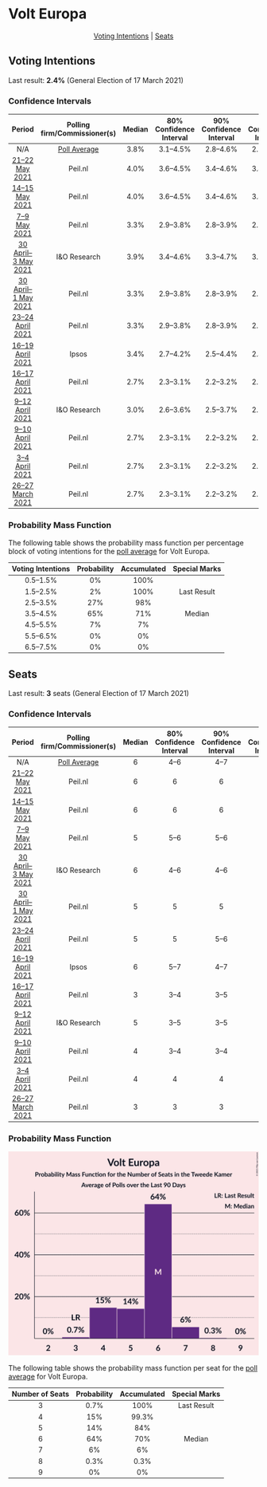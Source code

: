 # Volt Europa

<p align="center"><a href="#voting-intentions">Voting Intentions</a> | <a href="#seats">Seats</a></p>

## Voting Intentions

Last result: **2.4%** (General Election of 17 March 2021)

### Confidence Intervals

| Period     | Polling firm/Commissioner(s) | Median | 80% Confidence Interval | 90% Confidence Interval | 95% Confidence Interval | 99% Confidence Interval |
|:----------:|:----------------:|:-----------:|:-----------------------:|:-----------------------:|:-----------------------:|:-----------------------:|
| N/A | [Poll Average](average.html) | 3.8% | 3.1–4.5% | 2.8–4.6% | 2.7–4.8% | 2.3–5.1% |
| [21–22 May 2021](2021-05-22-Peilnl.html) | Peil.nl | 4.0% | 3.6–4.5% | 3.4–4.6% | 3.4–4.8% | 3.2–5.0% |
| [14–15 May 2021](2021-05-15-Peilnl.html) | Peil.nl | 4.0% | 3.6–4.5% | 3.4–4.6% | 3.4–4.8% | 3.2–5.0% |
| [7–9 May 2021](2021-05-09-Peilnl.html) | Peil.nl | 3.3% | 2.9–3.8% | 2.8–3.9% | 2.7–4.0% | 2.6–4.3% |
| [30 April–3 May 2021](2021-05-03-IOResearch.html) | I&O Research | 3.9% | 3.4–4.6% | 3.3–4.7% | 3.1–4.9% | 2.9–5.2% |
| [30 April–1 May 2021](2021-05-01-Peilnl.html) | Peil.nl | 3.3% | 2.9–3.8% | 2.8–3.9% | 2.7–4.0% | 2.6–4.3% |
| [23–24 April 2021](2021-04-24-Peilnl.html) | Peil.nl | 3.3% | 2.9–3.8% | 2.8–3.9% | 2.7–4.0% | 2.6–4.3% |
| [16–19 April 2021](2021-04-19-Ipsos.html) | Ipsos | 3.4% | 2.7–4.2% | 2.5–4.4% | 2.4–4.7% | 2.1–5.1% |
| [16–17 April 2021](2021-04-17-Peilnl.html) | Peil.nl | 2.7% | 2.3–3.1% | 2.2–3.2% | 2.1–3.3% | 2.0–3.5% |
| [9–12 April 2021](2021-04-12-IOResearch.html) | I&O Research | 3.0% | 2.6–3.6% | 2.5–3.7% | 2.3–3.9% | 2.1–4.1% |
| [9–10 April 2021](2021-04-10-Peilnl.html) | Peil.nl | 2.7% | 2.3–3.1% | 2.2–3.2% | 2.1–3.3% | 2.0–3.5% |
| [3–4 April 2021](2021-04-04-Peilnl.html) | Peil.nl | 2.7% | 2.3–3.1% | 2.2–3.2% | 2.1–3.3% | 2.0–3.5% |
| [26–27 March 2021](2021-03-27-Peilnl.html) | Peil.nl | 2.7% | 2.3–3.1% | 2.2–3.2% | 2.1–3.3% | 2.0–3.5% |

### Probability Mass Function

The following table shows the probability mass function per percentage block of voting intentions for the [poll average](average.html) for Volt Europa.

| Voting Intentions | Probability | Accumulated | Special Marks |
|:-----------------:|:-----------:|:-----------:|:-------------:|
| 0.5–1.5% | 0% | 100% |  |
| 1.5–2.5% | 2% | 100% | Last Result |
| 2.5–3.5% | 27% | 98% |  |
| 3.5–4.5% | 65% | 71% | Median |
| 4.5–5.5% | 7% | 7% |  |
| 5.5–6.5% | 0% | 0% |  |
| 6.5–7.5% | 0% | 0% |  |


## Seats

Last result: **3** seats (General Election of 17 March 2021)

### Confidence Intervals

| Period     | Polling firm/Commissioner(s) | Median | 80% Confidence Interval | 90% Confidence Interval | 95% Confidence Interval | 99% Confidence Interval |
|:----------:|:----------------:|:------:|:-----------------------:|:-----------------------:|:-----------------------:|:-----------------------:|
| N/A | [Poll Average](average.html) | 6 | 4–6 | 4–7 | 4–7 | 3–7 |
| [21–22 May 2021](2021-05-22-Peilnl.html) | Peil.nl | 6 | 6 | 6 | 6 | 6–8 |
| [14–15 May 2021](2021-05-15-Peilnl.html) | Peil.nl | 6 | 6 | 6 | 6 | 6–8 |
| [7–9 May 2021](2021-05-09-Peilnl.html) | Peil.nl | 5 | 5–6 | 5–6 | 4–6 | 3–6 |
| [30 April–3 May 2021](2021-05-03-IOResearch.html) | I&O Research | 6 | 4–6 | 4–6 | 4–6 | 4–6 |
| [30 April–1 May 2021](2021-05-01-Peilnl.html) | Peil.nl | 5 | 5 | 5 | 5 | 4–5 |
| [23–24 April 2021](2021-04-24-Peilnl.html) | Peil.nl | 5 | 5 | 5–6 | 5–6 | 5–6 |
| [16–19 April 2021](2021-04-19-Ipsos.html) | Ipsos | 6 | 5–7 | 4–7 | 4–7 | 3–7 |
| [16–17 April 2021](2021-04-17-Peilnl.html) | Peil.nl | 3 | 3–4 | 3–5 | 3–5 | 2–5 |
| [9–12 April 2021](2021-04-12-IOResearch.html) | I&O Research | 5 | 3–5 | 3–5 | 3–5 | 3–5 |
| [9–10 April 2021](2021-04-10-Peilnl.html) | Peil.nl | 4 | 3–4 | 3–4 | 3–4 | 3–5 |
| [3–4 April 2021](2021-04-04-Peilnl.html) | Peil.nl | 4 | 4 | 4 | 4 | 4 |
| [26–27 March 2021](2021-03-27-Peilnl.html) | Peil.nl | 3 | 3 | 3 | 3 | 3–4 |

### Probability Mass Function

![Graph with seats probability mass function not yet produced](average-seats-pmf-volteuropa.png "Seats Probability Mass Function")

The following table shows the probability mass function per seat for the [poll average](average.html) for Volt Europa.

| Number of Seats | Probability | Accumulated | Special Marks |
|:---------------:|:-----------:|:-----------:|:-------------:|
| 3 | 0.7% | 100% | Last Result |
| 4 | 15% | 99.3% |  |
| 5 | 14% | 84% |  |
| 6 | 64% | 70% | Median |
| 7 | 6% | 6% |  |
| 8 | 0.3% | 0.3% |  |
| 9 | 0% | 0% |  |


